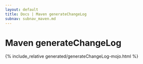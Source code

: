 ```yaml
---
layout: default
title: Docs | Maven generateChangeLog 
subnav: subnav_maven.md
---
```

# Maven generateChangeLog
{% include_relative generated/generateChangeLog-mojo.html %}
